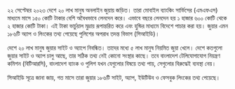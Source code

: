 ২২ সেপ্টেম্বর ২০২৩
দেশে ২০ লাখ মানুষ অনলাইন জুয়ায় জড়িত। তারা মোবাইল ব্যাংকিং সার্ভিসের (এমএফএস) মাধ্যমে মাসে ১৫০ কোটি টাকার বেশি অবৈধভাবে লেনদেন করে। এভাবে বছরে লেনদেন হয় ১ হাজার ৬০০ কোটি থেকে ২ হাজার কোটি টাকা। এই টাকা ভার্চুয়াল মুদ্রায় রূপান্তরিত করে এবং হুন্ডির মাধ্যমে বিদেশে পাচার করা হয়। জুয়ার এমন ১৮৬টি অ্যাপ ও লিংকের তথ্য পেয়েছে পুলিশের অপরাধ তদন্ত বিভাগ (সিআইডি)।

দেশে ২০ লাখ মানুষ জুয়ার সাইট ও অ্যাপে নিবন্ধিত। তাদের মধ্যে ৫ লাখ মানুষ নিয়মিত জুয়া খেলে। দেশে কতগুলো জুয়ার সাইট ও অ্যাপ চালু আছে, তার সঠিক তথ্য নেই কোনো সংস্থার কাছে। তবে বাংলাদেশ টেলিযোগাযোগ নিয়ন্ত্রণ কমিশন (বিটিআরসি), বাংলাদেশ ব্যাংক ও পুলিশ যখন যেগুলোর বিষয়ে তথ্য পায়, সেগুলোর বিরুদ্ধেই ব্যবস্থা নেয়।

সিআইডি সূত্রে জানা জায়, গত মাসে তারা জুয়ার ১৮৬টি সাইট, অ্যাপ, ইউটিউব ও ফেসবুক লিংকের তথ্য পেয়েছে।



